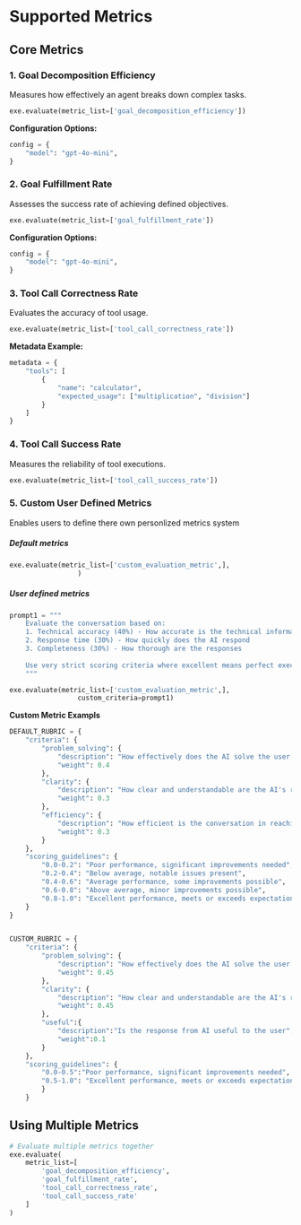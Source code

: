 # Supported Metrics

## Core Metrics

### 1. Goal Decomposition Efficiency
Measures how effectively an agent breaks down complex tasks.

```python
exe.evaluate(metric_list=['goal_decomposition_efficiency'])
```

**Configuration Options:**
```python
config = {
    "model": "gpt-4o-mini",
}
```

### 2. Goal Fulfillment Rate
Assesses the success rate of achieving defined objectives.

```python
exe.evaluate(metric_list=['goal_fulfillment_rate'])
```

**Configuration Options:**
```python
config = {
    "model": "gpt-4o-mini",
}
```

### 3. Tool Call Correctness Rate
Evaluates the accuracy of tool usage.

```python
exe.evaluate(metric_list=['tool_call_correctness_rate'])
```

**Metadata Example:**
```python
metadata = {
    "tools": [
        {
            "name": "calculator",
            "expected_usage": ["multiplication", "division"]
        }
    ]
}
```

### 4. Tool Call Success Rate
Measures the reliability of tool executions.

```python
exe.evaluate(metric_list=['tool_call_success_rate'])
```

### 5. Custom User Defined Metrics
Enables users to define there own personlized metrics system

##### Default metrics

```python
exe.evaluate(metric_list=['custom_evaluation_metric',],
                 )
```

##### User defined metrics
```python
prompt1 = """
    Evaluate the conversation based on:
    1. Technical accuracy (40%) - How accurate is the technical information
    2. Response time (30%) - How quickly does the AI respond
    3. Completeness (30%) - How thorough are the responses
    
    Use very strict scoring criteria where excellent means perfect execution.
    """

exe.evaluate(metric_list=['custom_evaluation_metric',],
                 custom_criteria=prompt1)
```

**Custom Metric Exampls**
```python
DEFAULT_RUBRIC = {
    "criteria": {
        "problem_solving": {
            "description": "How effectively does the AI solve the user's problem?",
            "weight": 0.4
        },
        "clarity": {
            "description": "How clear and understandable are the AI's responses?",
            "weight": 0.3
        },
        "efficiency": {
            "description": "How efficient is the conversation in reaching the goal?",
            "weight": 0.3
        }
    },
    "scoring_guidelines": {
        "0.0-0.2": "Poor performance, significant improvements needed",
        "0.2-0.4": "Below average, notable issues present",
        "0.4-0.6": "Average performance, some improvements possible",
        "0.6-0.8": "Above average, minor improvements possible",
        "0.8-1.0": "Excellent performance, meets or exceeds expectations"
    }
}


CUSTOM_RUBRIC = {
    "criteria": {
        "problem_solving": {
            "description": "How effectively does the AI solve the user's problem?",
            "weight": 0.45
        },
        "clarity": {
            "description": "How clear and understandable are the AI's responses?",
            "weight": 0.45
        },
        "useful":{
            "description":"Is the response from AI useful to the user",
            "weight":0.1
        }
    },
    "scoring_guidelines": {
        "0.0-0.5":"Poor performance, significant improvements needed",
        "0.5-1.0": "Excellent performance, meets or exceeds expectations"
        }
    }
```

## Using Multiple Metrics
```python
# Evaluate multiple metrics together
exe.evaluate(
    metric_list=[
        'goal_decomposition_efficiency',
        'goal_fulfillment_rate',
        'tool_call_correctness_rate',
        'tool_call_success_rate'
    ]
)
```